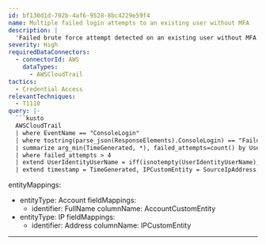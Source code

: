 ```yaml
---
id: bf130d1d-702b-4af6-9528-8bc4229e59f4
name: Multiple failed login attempts to an existing user without MFA
description: |
  'Failed brute force attempt detected on an existing user without MFA configurations.'
severity: High
requiredDataConnectors:
  - connectorId: AWS
    dataTypes:
      - AWSCloudTrail
tactics:
  - Credential Access
relevantTechniques:
  - T1110
query: |-
  ```kusto
  AWSCloudTrail
  | where EventName == "ConsoleLogin"
  | where tostring(parse_json(ResponseElements).ConsoleLogin) == "Failure" and tostring(parse_json(AdditionalEventData).MFAUsed) == "No"
  | summarize arg_min(TimeGenerated, *), failed_attempts=count() by UserIdentityUserName, SourceIpAddress
  | where failed_attempts > 4
  | extend UserIdentityUserName = iff(isnotempty(UserIdentityUserName), UserIdentityUserName, tostring(split(UserIdentityArn,'/')[-1]))
  | extend timestamp = TimeGenerated, IPCustomEntity = SourceIpAddress, AccountCustomEntity = UserIdentityUserName
  ```
entityMappings:
  - entityType: Account
    fieldMappings:
      - identifier: FullName
        columnName: AccountCustomEntity
  - entityType: IP
    fieldMappings:
      - identifier: Address
        columnName: IPCustomEntity
---
```


